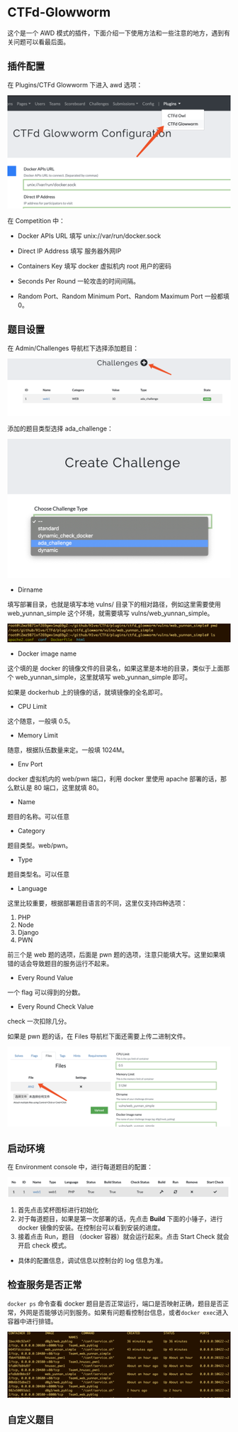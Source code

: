 # CTFd-Glowworm

这个是一个 AWD 模式的插件，下面介绍一下使用方法和一些注意的地方，遇到有关问题可以看最后面。

## 插件配置

在 Plugins/CTFd Glowworm 下进入 awd 选项：

![image-20200222224928286](./imgs/image-20200222224928286.png)


在 Competition 中：

- Docker APIs URL 填写 unix://var/run/docker.sock

- Direct IP Address 填写 服务器外网IP
- Containers Key 填写 docker 虚拟机内 root 用户的密码
- Seconds Per Round 一轮攻击的时间间隔。
- Random Port、Random Minimum Port、Random Maximum Port 一般都填 0。 


## 题目设置

在 Admin/Challenges 导航栏下选择添加题目：

![image-20200222175637820](./imgs/image-20200222175637820.png)

添加的题目类型选择 ada_challenge：

![image-20200222175658664](./imgs/image-20200222175658664.png)

- Dirname

填写部署目录，也就是填写本地 vulns/ 目录下的相对路径，例如这里需要使用 web_yunnan_simple 这个环境，就需要填写 vulns/web_yunnan_simple。

![image-20200222222323947](./imgs/image-20200222222323947.png)

- Docker image name

这个填的是 docker 的镜像文件的目录名，如果这里是本地的目录，类似于上面那个 web_yunnan_simple，这里就填写 web_yunnan_simple 即可。

如果是 dockerhub 上的镜像的话，就填镜像的全名即可。

- CPU Limit

这个随意，一般填 0.5。

- Memory Limit

随意，根据队伍数量来定。一般填 1024M。

- Env Port

docker 虚拟机内的 web/pwn 端口，利用 docker 里使用 apache 部署的话，那么默认是 80 端口，这里就填 80。

- Name

题目的名称。可以任意

- Category

题目类型。web/pwn。

- Type

题目类型名。可以任意

- Language

这里比较重要，根据部署题目语言的不同，这里仅支持四种选项：

1. PHP
2. Node
3. Django
4. PWN

前三个是 web 题的选项，后面是 pwn 题的选项，注意只能填大写。这里如果填错的话会导致题目的服务运行不起来。

- Every Round Value

一个 flag 可以得到的分数。

- Every Round Check Value

check 一次扣除几分。

如果是 pwn 题的话，在 Files 导航栏下面还需要上传二进制文件。

![image-20200222224839857](./imgs/image-20200222224839857.png)

## 启动环境

在 Environment console 中，进行每道题目的配置：

![image-20200222225535325](./imgs/image-20200222225535325.png)

1. 首先点击奖杯图标进行初始化
2. 对于每道题目，如果是第一次部署的话，先点击 **Build** 下面的小锤子，进行 docker 镜像的安装。在控制台可以看到安装的进度。
3. 接着点击 Run，题目 （docker 容器）就会运行起来。点击 Start Check 就会开启 check 模式。

- 具体的配置信息，调试信息以控制台的 log 信息为准。

## 检查服务是否正常

`docker ps` 命令查看 docker 题目是否正常运行，端口是否映射正确，题目是否正常，外网是否能够访问到服务。如果有问题看控制台信息，或者`docker exec`进入容器中进行排错。

![image-20200222225711184](./imgs/image-20200222225711184.png)


## 自定义题目